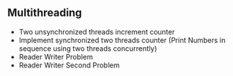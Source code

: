 ## Multithreading

- Two unsynchronized threads increment counter
- Implement synchronized two threads counter (Print Numbers in sequence using two threads concurrently)
- Reader Writer Problem
- Reader Writer Second Problem